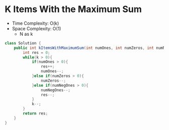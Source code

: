 # K Items With the Maximum Sum

- Time Complexity: O(k)
- Space Complexity: O(1)
  - N as k

```java
class Solution {
    public int kItemsWithMaximumSum(int numOnes, int numZeros, int numNegOnes, int k) {
        int res = 0;
        while(k > 0){
            if(numOnes > 0){
                res++;
                numOnes--;
            }else if(numZeros > 0){
                numZeros--;
            }else if(numNegOnes > 0){
                numNegOnes--;
                res--;
            }
            k--;
        }
        return res;
    }
}
```
